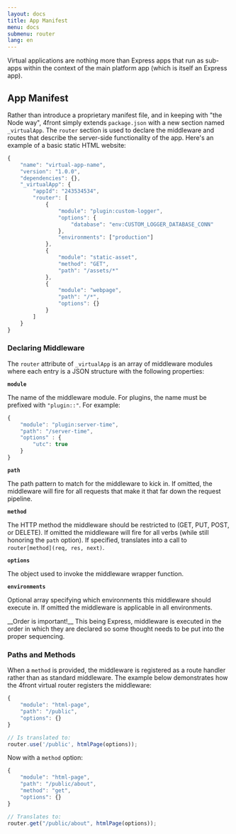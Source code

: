 ```yaml
---
layout: docs
title: App Manifest
menu: docs
submenu: router
lang: en
---
```


Virtual applications are nothing more than Express apps that run as sub-apps within the context of the main platform app (which is itself an Express app).

## App Manifest
Rather than introduce a proprietary manifest file, and in keeping with "the Node way", 4front simply extends `package.json` with a new section named `_virtualApp`. The `router` section is used to declare the middleware and routes that describe the server-side functionality of the app. Here's an example of a basic static HTML website:

~~~js
{
	"name": "virtual-app-name",
	"version": "1.0.0",
	"dependencies": {},
	"_virtualApp": {
		"appId": "243534534",
		"router": [
			{
				"module": "plugin:custom-logger",
				"options": {
					"database": "env:CUSTOM_LOGGER_DATABASE_CONN"
				},
				"environments": ["production"]
			},
			{
				"module": "static-asset",
				"method": "GET",
				"path": "/assets/*"
			},
			{
				"module": "webpage",
				"path": "/*",
				"options": {}
			}
		]
	}
}
~~~

### Declaring Middleware
The `router` attribute of `_virtualApp` is an array of middleware modules where each entry is a JSON structure with the following properties:

__`module`__

The name of the middleware module. For plugins, the name must be prefixed with `"plugin::"`. For example:

~~~js
{
	"module": "plugin:server-time",
	"path": "/server-time",
	"options" : {
		"utc": true
	}
}
~~~

__`path`__

The path pattern to match for the middleware to kick in. If omitted, the middleware will fire for all requests that make it that far down the request pipeline.

__`method`__

The HTTP method the middleware should be restricted to (GET, PUT, POST, or DELETE). If omitted the middleware will fire for all verbs (while still honoring the `path` option). If specified, translates into a call to `router[method](req, res, next)`.

__`options`__

The object used to invoke the middleware wrapper function.

__`environments`__

Optional array specifying which environments this middleware should execute in. If omitted the middleware is applicable in all environments.

<div class="doc-box doc-info" markdown="1">
__Order is important!__ This being Express, middleware is executed in the order in which they are declared so some thought needs to be put into the proper sequencing.
</div>

### Paths and Methods

When a `method` is provided, the middleware is registered as a route handler rather than as standard middleware. The example below demonstrates how the 4front virtual router registers the middleware:

~~~js
{
	"module": "html-page",
	"path": "/public",
	"options": {}
}

// Is translated to:
router.use('/public', htmlPage(options));
~~~

Now with a `method` option:

~~~js
{
	"module": "html-page",
	"path": "/public/about",
	"method": "get",
	"options": {}
}

// Translates to:
router.get("/public/about", htmlPage(options));
~~~
